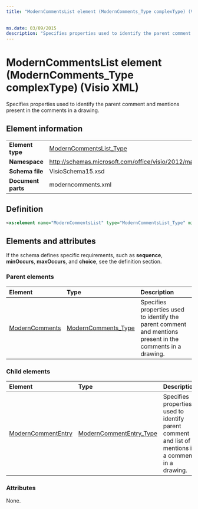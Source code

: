 ```yaml
---
title: "ModernCommentsList element (ModernComments_Type complexType) (Visio XML)"
 
 
ms.date: 03/09/2015
description: "Specifies properties used to identify the parent comment and mentions present in the comments in a drawing."
---
```


# ModernCommentsList element (ModernComments_Type complexType) (Visio XML)

Specifies properties used to identify the parent comment and mentions present in the comments in a drawing.
  
## Element information

|||
|:-----|:-----|
|**Element type** <br/> |[ModernCommentsList_Type](moderncommentslist_type-complextypevisio-xml.md) <br/> |
|**Namespace** <br/> |http://schemas.microsoft.com/office/visio/2012/main  <br/> |
|**Schema file** <br/> |VisioSchema15.xsd  <br/> |
|**Document parts** <br/> |moderncomments.xml  <br/> |
   
## Definition

```XML
<xs:element name="ModernCommentsList" type="ModernCommentsList_Type" minOccurs="0" maxOccurs="1" />
```

## Elements and attributes

If the schema defines specific requirements, such as **sequence**, **minOccurs**, **maxOccurs**, and **choice**, see the definition section. 
  
### Parent elements

|**Element**|**Type**|**Description**|
|:-----|:-----|:-----|
|[ModernComments](moderncomments-element-visiodocument_type-complextypevisio-xml.md) <br/> |[ModernComments_Type](moderncomments_type-complextypevisio-xml.md) <br/> |Specifies properties used to identify the parent comment and mentions present in the comments in a drawing. |
   
### Child elements

|**Element**|**Type**|**Description**|
|:-----|:-----|:-----|
|[ModernCommentEntry](moderncommententry-element-moderncommentslist_type-complextypevisio-xml.md) <br/> |[ModernCommentEntry_Type](moderncommententry_type-complextypevisio-xml.md) <br/> |Specifies properties used to identify parent comment and list of mentions in a comment in a drawing. |
   
### Attributes

None.
  

